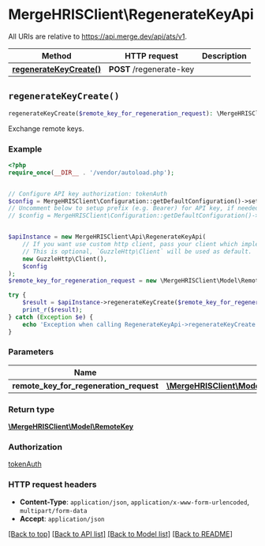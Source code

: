 # MergeHRISClient\RegenerateKeyApi

All URIs are relative to https://api.merge.dev/api/ats/v1.

Method | HTTP request | Description
------------- | ------------- | -------------
[**regenerateKeyCreate()**](RegenerateKeyApi.md#regenerateKeyCreate) | **POST** /regenerate-key | 


## `regenerateKeyCreate()`

```php
regenerateKeyCreate($remote_key_for_regeneration_request): \MergeHRISClient\Model\RemoteKey
```



Exchange remote keys.

### Example

```php
<?php
require_once(__DIR__ . '/vendor/autoload.php');


// Configure API key authorization: tokenAuth
$config = MergeHRISClient\Configuration::getDefaultConfiguration()->setApiKey('Authorization', 'YOUR_API_KEY');
// Uncomment below to setup prefix (e.g. Bearer) for API key, if needed
// $config = MergeHRISClient\Configuration::getDefaultConfiguration()->setApiKeyPrefix('Authorization', 'Bearer');


$apiInstance = new MergeHRISClient\Api\RegenerateKeyApi(
    // If you want use custom http client, pass your client which implements `GuzzleHttp\ClientInterface`.
    // This is optional, `GuzzleHttp\Client` will be used as default.
    new GuzzleHttp\Client(),
    $config
);
$remote_key_for_regeneration_request = new \MergeHRISClient\Model\RemoteKeyForRegenerationRequest(); // \MergeHRISClient\Model\RemoteKeyForRegenerationRequest

try {
    $result = $apiInstance->regenerateKeyCreate($remote_key_for_regeneration_request);
    print_r($result);
} catch (Exception $e) {
    echo 'Exception when calling RegenerateKeyApi->regenerateKeyCreate: ', $e->getMessage(), PHP_EOL;
}
```

### Parameters

Name | Type | Description  | Notes
------------- | ------------- | ------------- | -------------
 **remote_key_for_regeneration_request** | [**\MergeHRISClient\Model\RemoteKeyForRegenerationRequest**](../Model/RemoteKeyForRegenerationRequest.md)|  |

### Return type

[**\MergeHRISClient\Model\RemoteKey**](../Model/RemoteKey.md)

### Authorization

[tokenAuth](../../README.md#tokenAuth)

### HTTP request headers

- **Content-Type**: `application/json`, `application/x-www-form-urlencoded`, `multipart/form-data`
- **Accept**: `application/json`

[[Back to top]](#) [[Back to API list]](../../README.md#endpoints)
[[Back to Model list]](../../README.md#models)
[[Back to README]](../../README.md)
